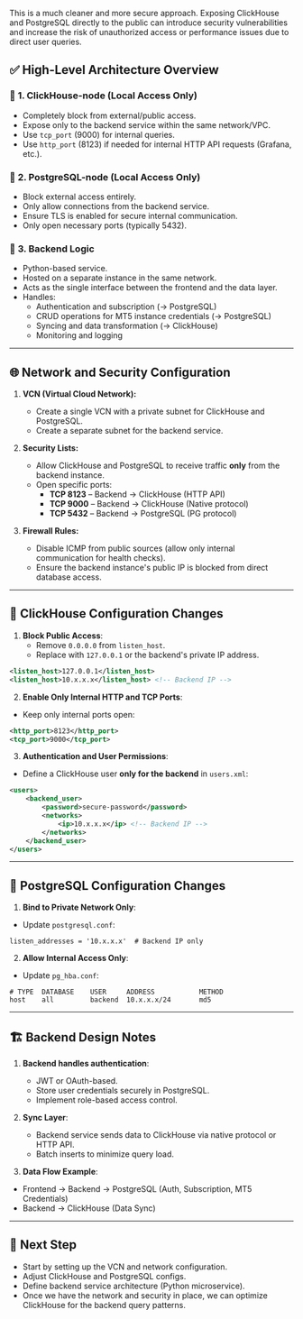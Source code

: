 This is a much cleaner and more secure approach. Exposing ClickHouse and PostgreSQL directly to the public can introduce security vulnerabilities and increase the risk of unauthorized access or performance issues due to direct user queries.

## ✅ **High-Level Architecture Overview**
### 🔹 **1. ClickHouse-node (Local Access Only)**
- Completely block from external/public access.
- Expose only to the backend service within the same network/VPC.
- Use `tcp_port` (9000) for internal queries.
- Use `http_port` (8123) if needed for internal HTTP API requests (Grafana, etc.).

### 🔹 **2. PostgreSQL-node (Local Access Only)**
- Block external access entirely.
- Only allow connections from the backend service.
- Ensure TLS is enabled for secure internal communication.
- Only open necessary ports (typically 5432).

### 🔹 **3. Backend Logic**
- Python-based service.
- Hosted on a separate instance in the same network.
- Acts as the single interface between the frontend and the data layer.
- Handles:
   - Authentication and subscription (→ PostgreSQL)
   - CRUD operations for MT5 instance credentials (→ PostgreSQL)
   - Syncing and data transformation (→ ClickHouse)
   - Monitoring and logging

---

## 🌐 **Network and Security Configuration**
1. **VCN (Virtual Cloud Network):**
   - Create a single VCN with a private subnet for ClickHouse and PostgreSQL.
   - Create a separate subnet for the backend service.

2. **Security Lists:**
   - Allow ClickHouse and PostgreSQL to receive traffic **only** from the backend instance.
   - Open specific ports:
     - **TCP 8123** – Backend → ClickHouse (HTTP API)
     - **TCP 9000** – Backend → ClickHouse (Native protocol)
     - **TCP 5432** – Backend → PostgreSQL (PG protocol)

3. **Firewall Rules:**
   - Disable ICMP from public sources (allow only internal communication for health checks).
   - Ensure the backend instance's public IP is blocked from direct database access.

---

## 🔧 **ClickHouse Configuration Changes**
1. **Block Public Access**:
   - Remove `0.0.0.0` from `listen_host`.
   - Replace with `127.0.0.1` or the backend's private IP address.
   
```xml
<listen_host>127.0.0.1</listen_host>
<listen_host>10.x.x.x</listen_host> <!-- Backend IP -->
```

2. **Enable Only Internal HTTP and TCP Ports**:
- Keep only internal ports open:

```xml
<http_port>8123</http_port>
<tcp_port>9000</tcp_port>
```

3. **Authentication and User Permissions**:
- Define a ClickHouse user **only for the backend** in `users.xml`:

```xml
<users>
    <backend_user>
        <password>secure-password</password>
        <networks>
            <ip>10.x.x.x</ip> <!-- Backend IP -->
        </networks>
    </backend_user>
</users>
```

---

## 🔧 **PostgreSQL Configuration Changes**
1. **Bind to Private Network Only**:
- Update `postgresql.conf`:

```text
listen_addresses = '10.x.x.x'  # Backend IP only
```

2. **Allow Internal Access Only**:
- Update `pg_hba.conf`:

```text
# TYPE  DATABASE    USER     ADDRESS           METHOD
host    all         backend  10.x.x.x/24       md5
```

---

## 🏗️ **Backend Design Notes**
1. **Backend handles authentication**:
   - JWT or OAuth-based.
   - Store user credentials securely in PostgreSQL.
   - Implement role-based access control.

2. **Sync Layer**:
   - Backend service sends data to ClickHouse via native protocol or HTTP API.
   - Batch inserts to minimize query load.

3. **Data Flow Example**:
- Frontend → Backend → PostgreSQL (Auth, Subscription, MT5 Credentials)
- Backend → ClickHouse (Data Sync)

---

## 🚀 **Next Step**
- Start by setting up the VCN and network configuration.
- Adjust ClickHouse and PostgreSQL configs.
- Define backend service architecture (Python microservice).
- Once we have the network and security in place, we can optimize ClickHouse for the backend query patterns.